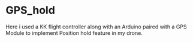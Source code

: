 # GPS_hold
Here i used a KK flight controller along with an Arduino paired with a GPS Module to implement Position hold feature in my drone. 
